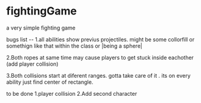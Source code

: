 # fightingGame
a very simple fighting game

bugs list --
1.all abilities show previus projectiles. might be some collorfill or somethign like that within the class or |being a sphere|



2.Both ropes at same time may cause players to get stuck inside eachother (add player collision)



3.Both collisions start at diferent ranges. gotta take care of it . its on every ability just find center of rectangle.




to be done
1.player collision
2.Add second character